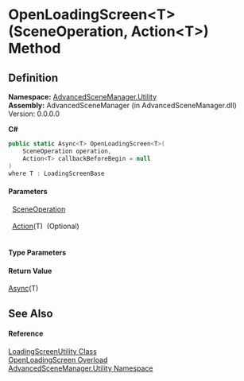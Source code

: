# OpenLoadingScreen&lt;T&gt;(SceneOperation, Action&lt;T&gt;) Method




## Definition
**Namespace:** <a href="N_AdvancedSceneManager_Utility">AdvancedSceneManager.Utility</a>  
**Assembly:** AdvancedSceneManager (in AdvancedSceneManager.dll) Version: 0.0.0.0

**C#**
``` C#
public static Async<T> OpenLoadingScreen<T>(
	SceneOperation operation,
	Action<T> callbackBeforeBegin = null
)
where T : LoadingScreenBase

```



#### Parameters
<dl><dt>  <a href="T_AdvancedSceneManager_Core_SceneOperation">SceneOperation</a></dt><dd> </dd><dt>  <a href="https://learn.microsoft.com/dotnet/api/system.action-1" target="_blank" rel="noopener noreferrer">Action</a>(T)  (Optional)</dt><dd> </dd></dl>

#### Type Parameters
<dl><dt /><dd /></dl>

#### Return Value
<a href="T_AdvancedSceneManager_Utility_Async_1">Async</a>(T)

## See Also


#### Reference
<a href="T_AdvancedSceneManager_Utility_LoadingScreenUtility">LoadingScreenUtility Class</a>  
<a href="Overload_AdvancedSceneManager_Utility_LoadingScreenUtility_OpenLoadingScreen">OpenLoadingScreen Overload</a>  
<a href="N_AdvancedSceneManager_Utility">AdvancedSceneManager.Utility Namespace</a>  
